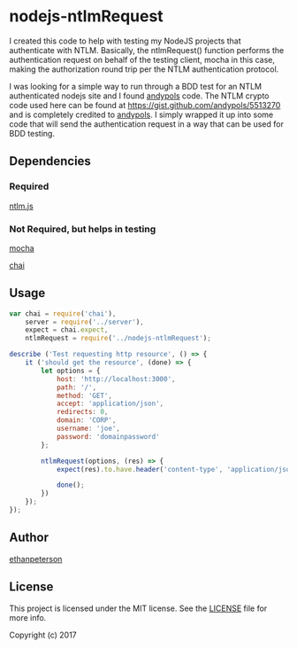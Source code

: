 # nodejs-ntlmRequest

I created this code to help with testing my NodeJS projects that authenticate with NTLM. Basically, 
the ntlmRequest() function performs the authentication request on behalf of the testing client, mocha in this case, making the authorization round trip per the NTLM authentication protocol. 

I was looking for a simple way to run through a BDD test for an NTLM authenticated nodejs site and I found [andypols](https://gist.github.com/andypols) code. The NTLM crypto code used here can be found at https://gist.github.com/andypols/5513270 and is completely credited to [andypols](https://gist.github.com/andypols). I simply wrapped it up into some code that will send the authentication request in a way that can be used for BDD testing. 

## Dependencies

### Required
[ntlm.js](https://gist.github.com/andypols/5513270)

### Not Required, but helps in testing
[mocha](https://github.com/mochajs/mocha)

[chai](https://github.com/chaijs/chai)

## Usage

```js
var chai = require('chai'),
	server = require('../server'),
	expect = chai.expect,
	ntlmRequest = require('../nodejs-ntlmRequest');

describe ('Test requesting http resource', () => {
	it ('should get the resource', (done) => {
		let options = {
			host: 'http://localhost:3000',
			path: '/',
			method: 'GET',
			accept: 'application/json',
			redirects: 0,
			domain: 'CORP',
			username: 'joe',
			password: 'domainpassword'
		};

		ntlmRequest(options, (res) => {
			expect(res).to.have.header('content-type', 'application/json; charset=utf-8');

			done();
		})
	});
});
```

## Author

[ethanpeterson](https://github.com/ethanpeterson)

## License

This project is licensed under the MIT license. See the [LICENSE](LICENSE) file for more info.

Copyright (c) 2017